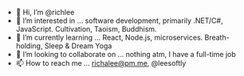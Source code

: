 - 👋 Hi, I’m @richlee
- 👀 I’m interested in ... software development, primarily .NET/C#, JavaScript. Cultivation, Taoism, Buddhism.
- 🌱 I’m currently learning ... React, Node.js, microservices. Breath-holding, Sleep & Dream Yoga
- 💞️ I’m looking to collaborate on ... nothing atm, I have a full-time job
- 📫 How to reach me ... richalee@pm.me, @leesoftly

<!---
richlee/richlee is a ✨ special ✨ repository because its `README.md` (this file) appears on your GitHub profile.
You can click the Preview link to take a look at your changes.
--->
